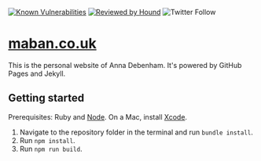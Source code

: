 [![Known Vulnerabilities](https://snyk.io/test/github/maban/maban/badge.svg)](https://snyk.io/test/github/maban/maban) [![Reviewed by Hound](https://img.shields.io/badge/Reviewed_by-Hound-8E64B0.svg)](https://houndci.com) ![Twitter Follow](https://img.shields.io/twitter/follow/anna_debenham?style=social)

# [maban.co.uk](https://www.maban.co.uk)

This is the personal website of Anna Debenham. It's powered by GitHub Pages and Jekyll.

## Getting started

Prerequisites: Ruby and [Node](https://docs.npmjs.com/downloading-and-installing-node-js-and-npm). On a Mac, install [Xcode](https://apps.apple.com/us/app/xcode/id497799835).

1. Navigate to the repository folder in the terminal and run `bundle install`.
2. Run `npm install`.
3. Run `npm run build`.
